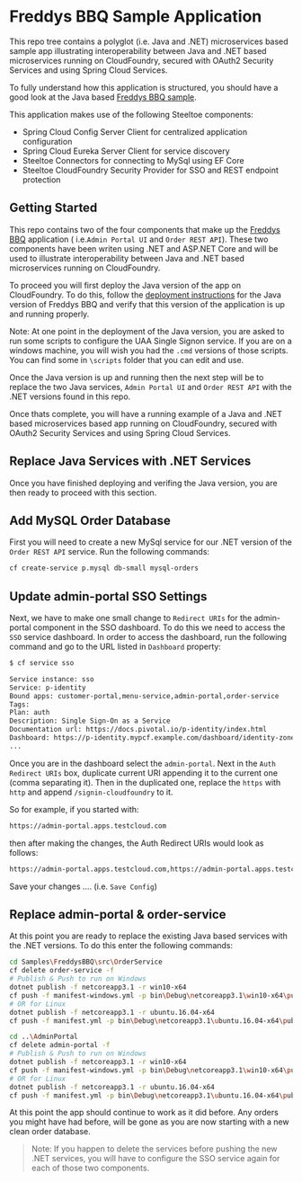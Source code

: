# Freddys BBQ Sample Application

This repo tree contains a polyglot (i.e. Java and .NET) microservices based sample app illustrating interoperability between Java and .NET based microservices running on CloudFoundry, secured with OAuth2 Security Services and using Spring Cloud Services.

To fully understand how this application is structured, you should have a good look at the Java based [Freddys BBQ sample](https://github.com/william-tran/freddys-bbq).

This application makes use of the following Steeltoe components:

* Spring Cloud Config Server Client for centralized application configuration
* Spring Cloud Eureka Server Client for service discovery
* Steeltoe Connectors for connecting to MySql using EF Core
* Steeltoe CloudFoundry Security Provider for SSO and REST endpoint protection

## Getting Started

This repo contains two of the four components that make up the [Freddys BBQ](https://github.com/william-tran/freddys-bbq) application  ( i.e.`Admin Portal UI` and `Order REST API`). These two components have been writen using .NET and ASP.NET Core and will be used to illustrate interoperability between Java and .NET based microservices running on CloudFoundry.

To proceed you will first deploy the Java version of the app on CloudFoundry. To do this, follow the [deployment instructions](https://github.com/william-tran/freddys-bbq) for the Java version of Freddys BBQ and verify that this version of the application is up and running properly.

Note: At one point in the deployment of the Java version, you are asked to run some scripts to configure the UAA Single Signon service.  If you are on a windows machine, you will wish you had the `.cmd` versions of those scripts. You can find some in `\scripts` folder that you can edit and use.

Once the Java version is up and running then the next step will be to replace the two Java services, `Admin Portal UI` and `Order REST API` with the .NET versions found in this repo.

Once thats complete, you will have a running example of a Java and .NET based microservices based app running on CloudFoundry, secured with OAuth2 Security Services and using Spring Cloud Services.

## Replace Java Services with .NET Services

Once you have finished deploying and verifing the Java version, you are then ready to proceed with this section.

## Add MySQL Order Database

First you will need to create a new MySql service for our .NET version of the `Order REST API` service. Run the following commands:

```bash
cf create-service p.mysql db-small mysql-orders
```

## Update admin-portal SSO Settings

Next, we have to make one small change to `Redirect URIs` for the admin-portal component in the SSO dashboard. To do this we need to access the `SSO` service dashboard. In order to access the dashboard, run the following command and go to the URL listed in `Dashboard` property:

```bash
$ cf service sso

Service instance: sso
Service: p-identity
Bound apps: customer-portal,menu-service,admin-portal,order-service
Tags:
Plan: auth
Description: Single Sign-On as a Service
Documentation url: https://docs.pivotal.io/p-identity/index.html
Dashboard: https://p-identity.mypcf.example.com/dashboard/identity-zones/{ZONE_GUID}/instances/{INSTANCE_GUID}/
...
```

Once you are in the dashboard select the `admin-portal`.  Next in the `Auth Redirect URIs` box, duplicate current URI appending it to the current one (comma separating it). Then in the duplicated one, replace the `https` with `http` and append `/signin-cloudfoundry` to it.

So for example, if you started with:

```bash
https://admin-portal.apps.testcloud.com
```

then after making the changes, the Auth Redirect URIs would look as follows:

```bash
https://admin-portal.apps.testcloud.com,https://admin-portal.apps.testcloud.com/signin-cloudfoundry
```

Save your changes  .... (i.e. `Save Config`)

## Replace admin-portal & order-service

At this point you are ready to replace the existing Java based services with the .NET versions. To do this enter the following commands:

```bash
cd Samples\FreddysBBQ\src\OrderService
cf delete order-service -f
# Publish & Push to run on Windows
dotnet publish -f netcoreapp3.1 -r win10-x64
cf push -f manifest-windows.yml -p bin\Debug\netcoreapp3.1\win10-x64\publish
# OR for Linux
dotnet publish -f netcoreapp3.1 -r ubuntu.16.04-x64
cf push -f manifest.yml -p bin\Debug\netcoreapp3.1\ubuntu.16.04-x64\publish

cd ..\AdminPortal
cf delete admin-portal -f
# Publish & Push to run on Windows
dotnet publish -f netcoreapp3.1 -r win10-x64
cf push -f manifest-windows.yml -p bin\Debug\netcoreapp3.1\win10-x64\publish
# OR for Linux
dotnet publish -f netcoreapp3.1 -r ubuntu.16.04-x64
cf push -f manifest.yml -p bin\Debug\netcoreapp3.1\ubuntu.16.04-x64\publish
```

At this point the app should continue to work as it did before.  Any orders you might have had before, will be gone as you are now starting with a new clean order database. 

> Note: If you happen to delete the services before pushing the new .NET services, you will have to configure the SSO service again for each of those two components.
